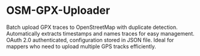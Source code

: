 # OSM-GPX-Uploader
Batch upload GPX traces to OpenStreetMap with duplicate detection. Automatically extracts timestamps and names traces for easy management. OAuth 2.0 authenticated, configuration stored in JSON file. Ideal for mappers who need to upload multiple GPS tracks efficiently.
